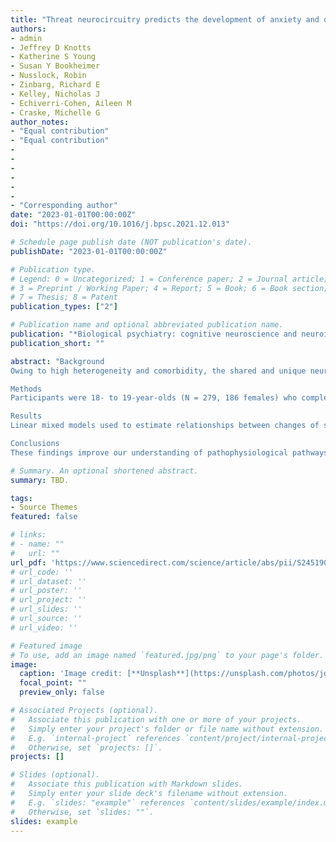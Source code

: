 ```yaml
---
title: "Threat neurocircuitry predicts the development of anxiety and depression symptoms in a longitudinal study"
authors:
- admin
- Jeffrey D Knotts
- Katherine S Young
- Susan Y Bookheimer
- Nusslock, Robin 
- Zinbarg, Richard E 
- Kelley, Nicholas J 
- Echiverri-Cohen, Aileen M 
- Craske, Michelle G
author_notes:
- "Equal contribution"
- "Equal contribution"
-
-
-
-
-
-
- "Corresponding author"
date: "2023-01-01T00:00:00Z"
doi: "https://doi.org/10.1016/j.bpsc.2021.12.013"

# Schedule page publish date (NOT publication's date).
publishDate: "2023-01-01T00:00:00Z"

# Publication type.
# Legend: 0 = Uncategorized; 1 = Conference paper; 2 = Journal article;
# 3 = Preprint / Working Paper; 4 = Report; 5 = Book; 6 = Book section;
# 7 = Thesis; 8 = Patent
publication_types: ["2"]

# Publication name and optional abbreviated publication name.
publication: "*Biological psychiatry: cognitive neuroscience and neuroimaging, 8*(1)"
publication_short: ""

abstract: "Background
Owing to high heterogeneity and comorbidity, the shared and unique neural mechanisms underlying the development of anxiety and major depressive disorders remain unclear. Using a dimensional model describing shared versus unique symptoms associated with anxiety and depression, this study investigated how longitudinal changes in symptom dimensions relate to threat neurocircuitry.

Methods
Participants were 18- to 19-year-olds (N = 279, 186 females) who completed self-report measures of anxiety and depression at baseline and at 10, 20, and 30 months. Linear slopes of symptom dimensions of general distress, fear, and anhedonia-apprehension were estimated through a trilevel factorial model. In addition, functional magnetic resonance imaging scans were obtained while participants performed Pavlovian fear conditioning tasks at baseline and 30 months, including three phases of fear acquisition, extinction, and extinction recall. Neural responses in regions of interest related to threat neural circuitry (e.g., amygdala, ventromedial prefrontal cortex, and subgenual anterior cingulate cortex) were extracted.

Results
Linear mixed models used to estimate relationships between changes of symptom dimensions and neural responses revealed two major findings: 1) greater neural responses to threatening stimuli during fear acquisition at baseline were associated with a greater increase in fear symptoms during the 30-month prospective period; and 2) elevated neural responses to the extinguished stimulus during extinction recall at 30 months were negatively associated with changes in general distress, suggesting that greater increases in general distress are associated with larger deficits in extinction memory.

Conclusions
These findings improve our understanding of pathophysiological pathways underlying the development of anxiety and depression, while separating symptom dimensions that are shared versus unique between the two disorders."

# Summary. An optional shortened abstract.
summary: TBD.

tags:
- Source Themes
featured: false

# links:
# - name: ""
#   url: ""
url_pdf: 'https://www.sciencedirect.com/science/article/abs/pii/S2451902222000167'
# url_code: ''
# url_dataset: ''
# url_poster: ''
# url_project: ''
# url_slides: ''
# url_source: ''
# url_video: ''

# Featured image
# To use, add an image named `featured.jpg/png` to your page's folder. 
image:
  caption: 'Image credit: [**Unsplash**](https://unsplash.com/photos/jdD8gXaTZsc)'
  focal_point: ""
  preview_only: false

# Associated Projects (optional).
#   Associate this publication with one or more of your projects.
#   Simply enter your project's folder or file name without extension.
#   E.g. `internal-project` references `content/project/internal-project/index.md`.
#   Otherwise, set `projects: []`.
projects: []

# Slides (optional).
#   Associate this publication with Markdown slides.
#   Simply enter your slide deck's filename without extension.
#   E.g. `slides: "example"` references `content/slides/example/index.md`.
#   Otherwise, set `slides: ""`.
slides: example
---
```

